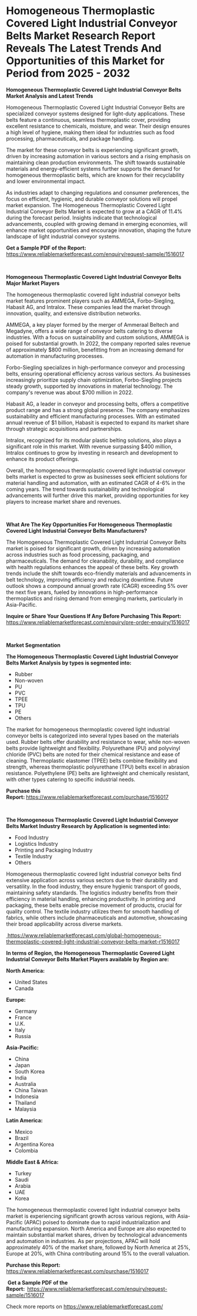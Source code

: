 <p><h1>Homogeneous Thermoplastic Covered Light Industrial Conveyor Belts Market Research Report Reveals The Latest Trends And Opportunities of this Market for Period from 2025 - 2032</h1></p><p><strong>Homogeneous Thermoplastic Covered Light Industrial Conveyor Belts Market Analysis and Latest Trends</strong></p>
<p><p>Homogeneous Thermoplastic Covered Light Industrial Conveyor Belts are specialized conveyor systems designed for light-duty applications. These belts feature a continuous, seamless thermoplastic cover, providing excellent resistance to chemicals, moisture, and wear. Their design ensures a high level of hygiene, making them ideal for industries such as food processing, pharmaceuticals, and package handling.</p><p>The market for these conveyor belts is experiencing significant growth, driven by increasing automation in various sectors and a rising emphasis on maintaining clean production environments. The shift towards sustainable materials and energy-efficient systems further supports the demand for homogeneous thermoplastic belts, which are known for their recyclability and lower environmental impact.</p><p>As industries adapt to changing regulations and consumer preferences, the focus on efficient, hygienic, and durable conveyor solutions will propel market expansion. The Homogeneous Thermoplastic Covered Light Industrial Conveyor Belts Market is expected to grow at a CAGR of 11.4% during the forecast period. Insights indicate that technological advancements, coupled with growing demand in emerging economies, will enhance market opportunities and encourage innovation, shaping the future landscape of light industrial conveyor systems.</p></p>
<p><strong>Get a Sample PDF of the Report:&nbsp;</strong> <a href="https://www.reliablemarketforecast.com/enquiry/request-sample/1516017?utm_campaign=2288&utm_medium=2&utm_source=Github&utm_content=ia&utm_term=29032025&utm_id=homogeneous-thermoplastic-covered-light-industrial-conveyor-belts">https://www.reliablemarketforecast.com/enquiry/request-sample/1516017</a></p>
<p>&nbsp;</p>
<p><strong>Homogeneous Thermoplastic Covered Light Industrial Conveyor Belts Major Market Players</strong></p>
<p><p>The homogeneous thermoplastic covered light industrial conveyor belts market features prominent players such as AMMEGA, Forbo-Siegling, Habasit AG, and Intralox. These companies lead the market through innovation, quality, and extensive distribution networks. </p><p>AMMEGA, a key player formed by the merger of Ammeraal Beltech and Megadyne, offers a wide range of conveyor belts catering to diverse industries. With a focus on sustainability and custom solutions, AMMEGA is poised for substantial growth. In 2022, the company reported sales revenue of approximately $800 million, benefitting from an increasing demand for automation in manufacturing processes.</p><p>Forbo-Siegling specializes in high-performance conveyor and processing belts, ensuring operational efficiency across various sectors. As businesses increasingly prioritize supply chain optimization, Forbo-Siegling projects steady growth, supported by innovations in material technology. The company's revenue was about $700 million in 2022.</p><p>Habasit AG, a leader in conveyor and processing belts, offers a competitive product range and has a strong global presence. The company emphasizes sustainability and efficient manufacturing processes. With an estimated annual revenue of $1 billion, Habasit is expected to expand its market share through strategic acquisitions and partnerships.</p><p>Intralox, recognized for its modular plastic belting solutions, also plays a significant role in this market. With revenue surpassing $400 million, Intralox continues to grow by investing in research and development to enhance its product offerings.</p><p>Overall, the homogeneous thermoplastic covered light industrial conveyor belts market is expected to grow as businesses seek efficient solutions for material handling and automation, with an estimated CAGR of 4-6% in the coming years. The trend towards sustainability and technological advancements will further drive this market, providing opportunities for key players to increase market share and revenues.</p></p>
<p>&nbsp;</p>
<p><strong>What Are The Key Opportunities For Homogeneous Thermoplastic Covered Light Industrial Conveyor Belts Manufacturers?</strong></p>
<p><p>The Homogeneous Thermoplastic Covered Light Industrial Conveyor Belts market is poised for significant growth, driven by increasing automation across industries such as food processing, packaging, and pharmaceuticals. The demand for cleanability, durability, and compliance with health regulations enhances the appeal of these belts. Key growth trends include the shift towards eco-friendly materials and advancements in belt technology, improving efficiency and reducing downtime. Future outlook shows a compound annual growth rate (CAGR) exceeding 5% over the next five years, fueled by innovations in high-performance thermoplastics and rising demand from emerging markets, particularly in Asia-Pacific.</p></p>
<p><strong>Inquire or Share Your Questions If Any Before Purchasing This Report:</strong> <a href="https://www.reliablemarketforecast.com/enquiry/pre-order-enquiry/1516017?utm_campaign=2288&utm_medium=2&utm_source=Github&utm_content=ia&utm_term=29032025&utm_id=homogeneous-thermoplastic-covered-light-industrial-conveyor-belts">https://www.reliablemarketforecast.com/enquiry/pre-order-enquiry/1516017</a></p>
<p>&nbsp;</p>
<p><strong>Market Segmentation</strong></p>
<p><strong>The Homogeneous Thermoplastic Covered Light Industrial Conveyor Belts Market Analysis by types is segmented into:</strong></p>
<p><ul><li>Rubber</li><li>Non-woven</li><li>PU</li><li>PVC</li><li>TPEE</li><li>TPU</li><li>PE</li><li>Others</li></ul></p>
<p><p>The market for homogeneous thermoplastic covered light industrial conveyor belts is categorized into several types based on the materials used. Rubber belts offer durability and resistance to wear, while non-woven belts provide lightweight and flexibility. Polyurethane (PU) and polyvinyl chloride (PVC) belts are noted for their chemical resistance and ease of cleaning. Thermoplastic elastomer (TPEE) belts combine flexibility and strength, whereas thermoplastic polyurethane (TPU) belts excel in abrasion resistance. Polyethylene (PE) belts are lightweight and chemically resistant, with other types catering to specific industrial needs.</p></p>
<p><strong>Purchase this Report:&nbsp;</strong><a href="https://www.reliablemarketforecast.com/purchase/1516017?utm_campaign=2288&utm_medium=2&utm_source=Github&utm_content=ia&utm_term=29032025&utm_id=homogeneous-thermoplastic-covered-light-industrial-conveyor-belts">https://www.reliablemarketforecast.com/purchase/1516017</a></p>
<p>&nbsp;</p>
<p><strong>The Homogeneous Thermoplastic Covered Light Industrial Conveyor Belts Market Industry Research by Application is segmented into:</strong></p>
<p><ul><li>Food Industry</li><li>Logistics Industry</li><li>Printing and Packaging Industry</li><li>Textile Industry</li><li>Others</li></ul></p>
<p><p>Homogeneous thermoplastic covered light industrial conveyor belts find extensive application across various sectors due to their durability and versatility. In the food industry, they ensure hygienic transport of goods, maintaining safety standards. The logistics industry benefits from their efficiency in material handling, enhancing productivity. In printing and packaging, these belts enable precise movement of products, crucial for quality control. The textile industry utilizes them for smooth handling of fabrics, while others include pharmaceuticals and automotive, showcasing their broad applicability across diverse markets.</p></p>
<p><a href="https://www.reliablemarketforecast.com/global-homogeneous-thermoplastic-covered-light-industrial-conveyor-belts-market-r1516017?utm_campaign=2288&utm_medium=2&utm_source=Github&utm_content=ia&utm_term=29032025&utm_id=homogeneous-thermoplastic-covered-light-industrial-conveyor-belts">&nbsp;https://www.reliablemarketforecast.com/global-homogeneous-thermoplastic-covered-light-industrial-conveyor-belts-market-r1516017</a></p>
<p><strong>In terms of Region, the Homogeneous Thermoplastic Covered Light Industrial Conveyor Belts Market Players available by Region are:</strong></p>
<p>
    <p> <strong> North America: </strong>
        <ul>
            <li>United States</li>
            <li>Canada</li>
        </ul>
        </p> 
    <p> <strong> Europe: </strong>
        <ul>
            <li>Germany</li>
            <li>France</li>
            <li>U.K.</li>
            <li>Italy</li>
            <li>Russia</li>
        </ul>
        </p> 
    <p> <strong> Asia-Pacific: </strong>
        <ul>
            <li>China</li>
            <li>Japan</li>
            <li>South Korea</li>
            <li>India</li>
            <li>Australia</li>
            <li>China Taiwan</li>
            <li>Indonesia</li>
            <li>Thailand</li>
            <li>Malaysia</li>
        </ul>
        </p> 
    <p> <strong> Latin America: </strong>
        <ul>
            <li>Mexico</li>
            <li>Brazil</li>
            <li>Argentina Korea</li>
            <li>Colombia</li>
        </ul>
        </p> 
    <p> <strong> Middle East & Africa: </strong>
        <ul>
            <li>Turkey</li>
            <li>Saudi</li>
            <li>Arabia</li>
            <li>UAE</li>
            <li>Korea</li>
        </ul>
    </p>
    </p>
<p><p>The homogeneous thermoplastic covered light industrial conveyor belts market is experiencing significant growth across various regions, with Asia-Pacific (APAC) poised to dominate due to rapid industrialization and manufacturing expansion. North America and Europe are also expected to maintain substantial market shares, driven by technological advancements and automation in industries. As per projections, APAC will hold approximately 40% of the market share, followed by North America at 25%, Europe at 20%, with China contributing around 15% to the overall valuation.</p></p>
<p><strong>Purchase this Report: </strong><a href="https://www.reliablemarketforecast.com/purchase/1516017?utm_campaign=2288&utm_medium=2&utm_source=Github&utm_content=ia&utm_term=29032025&utm_id=homogeneous-thermoplastic-covered-light-industrial-conveyor-belts">https://www.reliablemarketforecast.com/purchase/1516017</a></p>
<p>&nbsp;<strong>Get a Sample PDF of the Report:&nbsp;&nbsp;</strong><a href="https://www.reliablemarketforecast.com/enquiry/request-sample/1516017?utm_campaign=2288&utm_medium=2&utm_source=Github&utm_content=ia&utm_term=29032025&utm_id=homogeneous-thermoplastic-covered-light-industrial-conveyor-belts">https://www.reliablemarketforecast.com/enquiry/request-sample/1516017</a></p>
<p><strong></strong></p>
<p>Check more reports on <a href="https://www.reliablemarketforecast.com/?utm_campaign=2288&utm_medium=2&utm_source=Github&utm_content=ia&utm_term=29032025&utm_id=homogeneous-thermoplastic-covered-light-industrial-conveyor-belts">https://www.reliablemarketforecast.com/</a></p>